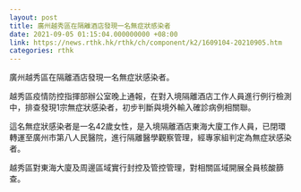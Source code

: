 ```yaml
---
layout: post
title: 廣州越秀區在隔離酒店發現一名無症狀感染者
date: 2021-09-05 01:15:04.000000000 +08:00
link: https://news.rthk.hk/rthk/ch/component/k2/1609104-20210905.htm
categories: rthk
---
```


廣州越秀區在隔離酒店發現一名無症狀感染者。

越秀區疫情防控指揮部辦公室晚上通報，在對入境隔離酒店工作人員進行例行檢測中，排查發現1宗無症狀感染者，初步判斷與境外輸入確診病例相關聯。

這名無症狀感染者是一名42歲女性，是入境隔離酒店東海大廈工作人員，已閉環轉運至廣州市第八人民醫院，進行隔離醫學觀察管理，經專家組判定為無症狀感染者。

越秀區對東海大廈及周邊區域實行封控及管控管理，對相關區域開展全員核酸篩查。
